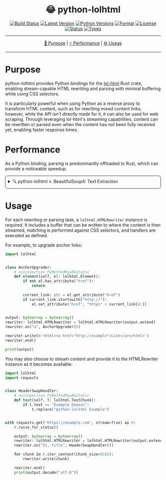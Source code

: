 <!--suppress HtmlDeprecatedAttribute-->
<div align="center">
   <h1>😂 python-lolhtml</h1>

[![Build Status](https://github.com/Jayson-Fong/python-lolhtml/actions/workflows/CI.yml/badge.svg?branch=main)](https://github.com/Jayson-Fong/python-lolhtml/actions/workflows/CI.yml)
[![Latest Version](https://img.shields.io/pypi/v/python-lolhtml.svg)](https://pypi.org/project/python-lolhtml/)
[![Python Versions](https://img.shields.io/pypi/pyversions/python-lolhtml.svg)](https://pypi.org/project/python-lolhtml/)
[![Format](https://img.shields.io/pypi/format/python-lolhtml.svg)](https://pypi.org/project/python-lolhtml/)
[![License](https://img.shields.io/pypi/l/python-lolhtml)](https://github.com/Jayson-Fong/python-lolhtml/blob/main/README.md)
[![Status](https://img.shields.io/pypi/status/python-lolhtml)](https://pypi.org/project/python-lolhtml/)
[![Types](https://img.shields.io/pypi/types/python-lolhtml)](https://pypi.org/project/python-lolhtml/)


</div>

<hr />

<div align="center">

[💼 Purpose](#purpose) | [⚡ Performance](#performance) | [⚙️ Usage](#usage)

</div>

<hr />

# Purpose

python-lolhtml provides Python bindings for the [lol-html](https://crates.io/crates/lol_html) Rust crate, enabling
stream-capable HTML rewriting and parsing with minimal buffering while using CSS selectors.

It is particularly powerful when using Python as a reverse proxy to transform HTML content, such as for rewriting mixed
content links; however, while the API isn't directly made for it, it can also be used for web scraping. Through 
leveraging lol-html's streaming capabilities, content can be rewritten or parsed even when the content has not been 
fully received yet, enabling faster response times.

# Performance

As a Python binding, parsing is predominantly offloaded to Rust, which can provide a noticeable speedup.

<details style="border: 1px solid; border-radius: 8px; padding: 8px; margin-top: 4px;">
<summary>🔍 python-lolhtml v. BeautifulSoup4: Text Extraction</summary>

For websites where there exists minimal content to parse, BeautifulSoup4 tends to produce output faster compared to 
python-lolhtml; however, when parsing real-world websites such as Wikipedia, there can be noticeable speedups in 
parsing time.

The following example fetches a Wikipedia article about the Python programming language. While this metric is not run on
standardized hardware (rather, it is a consumer-grade laptop with an Intel CPU), it produces the following output:

```
BeautifulSoup4: 36.069569201001286 seconds
python-lolhtml: 15.644805246000033 seconds
python-lolhtml Speedup: 2.305530087069849
```

This demonstrates roughly a 2.3x speedup compared to parsing conducted with BeautifulSoup4 for text extraction.

<details style="border: 1px solid; border-radius: 8px; padding: 8px; margin-top: 4px;">
<summary>🚰 Source Code</summary>

```python
import timeit
from typing import List

import requests
from bs4 import BeautifulSoup

import lolhtml


content: bytes = requests.get(
    "https://en.wikipedia.org/wiki/Python_(programming_language)",
    headers={"User-Agent": "Python - Performance Testing"},
).text.encode("utf-8")


def time_beautiful_soup():
    soup = BeautifulSoup(content, "html.parser")
    soup.get_text()


class ElementHandler:

    def __init__(self, value_store: List[str]):
        self.value_store: List[str] = value_store

    def text(self, text_chunk: lolhtml.TextChunk):
        self.value_store.append(text_chunk.text)


def time_lolhtml():
    output: bytearray = bytearray()
    element_handler: ElementHandler = ElementHandler([])

    rewriter: lolhtml.HTMLRewriter = lolhtml.HTMLRewriter(output.extend)
    rewriter.on("*", element_handler)
    rewriter.write(content)
    rewriter.end()


beautiful_soup_time: float = timeit.timeit(time_beautiful_soup, number=100)
print("BeautifulSoup4:", beautiful_soup_time, "seconds")

python_lolhtml_time: float = timeit.timeit(time_lolhtml, number=100)
print("python-lolhtml:", python_lolhtml_time, "seconds")
print("python-lolhtml Speedup:", beautiful_soup_time / python_lolhtml_time)
```

</details>

</details>

# Usage

For each rewriting or parsing task, a `lolhtml.HTMLRewriter` instance is required. It includes a buffer that can be 
written to where the content is then streamed, matching is performed against CSS selectors, and handlers are executed
as defined.

For example, to upgrade anchor links:

```python
import lolhtml


class AnchorUpgrader:
    # noinspection PyMethodMayBeStatic
    def element(self, el: lolhtml.Element):
        if not el.has_attribute("href"):
            return
        
        current_link: str = el.get_attribute("href")
        if current_link.startswith("http://"):
            el.set_attribute("href", "https" + current_link[4:])
            

output: bytearray = bytearray()
rewriter: lolhtml.HTMLRewriter = lolhtml.HTMLRewriter(output.extend)
rewriter.on("a", AnchorUpgrader())

rewriter.write(b'<html><a href="http://example">Link</a></html>')
rewriter.end()

print(output)
```

You may also choose to stream content and provide it to the HTMLRewriter instance as it becomes available:

```python
import lolhtml
import requests


class HeaderSwapHandler:
    # noinspection PyMethodMayBeStatic
    def text(self, t: lolhtml.TextChunk):
        if t.text == "Example Domain":
            t.replace("python-lolhtml Example")


with requests.get("https://example.com", stream=True) as r:
    r.raise_for_status()

    output: bytearray = bytearray()
    rewriter: lolhtml.HTMLRewriter = lolhtml.HTMLRewriter(output.extend)
    rewriter.on("h1, title", HeaderSwapHandler())

    for chunk in r.iter_content(chunk_size=8192):
        rewriter.write(chunk)

    rewriter.end()
    print(output.decode("utf-8"))
```
